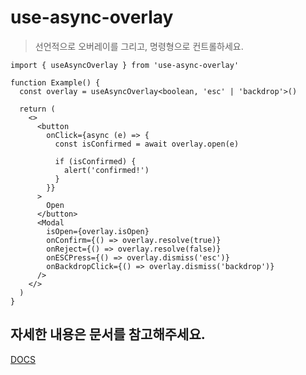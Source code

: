 # use-async-overlay

> 선언적으로 오버레이를 그리고, 명령형으로 컨트롤하세요.

```tsx
import { useAsyncOverlay } from 'use-async-overlay'

function Example() {
  const overlay = useAsyncOverlay<boolean, 'esc' | 'backdrop'>()

  return (
    <>
      <button
        onClick={async (e) => {
          const isConfirmed = await overlay.open(e)

          if (isConfirmed) {
            alert('confirmed!')
          }
        }}
      >
        Open
      </button>
      <Modal
        isOpen={overlay.isOpen}
        onConfirm={() => overlay.resolve(true)}
        onReject={() => overlay.resolve(false)}
        onESCPress={() => overlay.dismiss('esc')}
        onBackdropClick={() => overlay.dismiss('backdrop')}
      />
    </>
  )
}
```

## 자세한 내용은 문서를 참고해주세요.

[DOCS](https://use-async-overlay.shiwoo.dev/)
